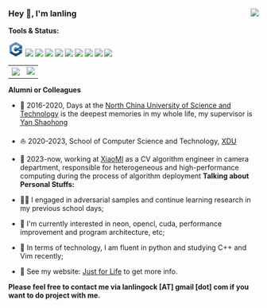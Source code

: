 ### Hey 👋, I'm lanling   <img align="right" src="https://visitor-badge.laobi.icu/badge?page_id=muyuuuu.muyuuuu">

<!--[ <br />](https://weibo.com/u/6600574650) -->
<!-- -  Youth begins in 2010 and ends in 2022;-->

<!-- <br /> -->

**Tools & Status:**

<code><img height="30" src="https://raw.githubusercontent.com/github/explore/80688e429a7d4ef2fca1e82350fe8e3517d3494d/topics/cpp/cpp.png"></code>
<code><img height="30" src="https://upload.wikimedia.org/wikipedia/commons/thumb/c/c3/Python-logo-notext.svg/220px-Python-logo-notext.svg.png"></code>
<code><img height="30" src="https://upload.wikimedia.org/wikipedia/commons/thumb/9/92/LaTeX_logo.svg/1599px-LaTeX_logo.svg.png"></code>
<code><img height="30" src="https://upload.wikimedia.org/wikipedia/commons/e/e8/Archlinux-logo-standard-version.png"></code>
<code><img height="30" src="https://upload.wikimedia.org/wikipedia/commons/7/77/Arm_logo_2017.svg"></code>
<code><img height="30" src="https://upload.wikimedia.org/wikipedia/commons/4/4d/OpenCL_logo.svg"></code>
<code><img height="30" src="https://upload.wikimedia.org/wikipedia/en/b/b9/Nvidia_CUDA_Logo.jpg"></code>
<code><img height="30" src="https://upload.wikimedia.org/wikipedia/commons/9/9f/Vimlogo.svg"></code>
<code><img height="30" src="https://upload.wikimedia.org/wikipedia/commons/9/96/Pytorch_logo.png"></code>
<code><img height="30" src="https://www.qt.io/hubfs/qt-design-system/assets/logos/qt-logo.svg"></code>

<table cellspacing="0" cellpadding="0">
  <tr align="center" valign="middle">
    <td><img align="left" src="https://github-readme-stats.vercel.app/api?username=muyuuuu&count_private=true"></td>
    <td><img  src="https://github-readme-streak-stats.herokuapp.com?user=muyuuuu"></td>
  </tr>
</table>

<!--
<table cellspacing="0" cellpadding="0">
  <tr align="center" valign="middle">
    <td><img width="100%" src="https://github-readme-activity-graph.cyclic.app/graph?username=muyuuuu&theme=github-light"></td>
  </tr>
</table>
-->

**Alumni or Colleagues**

- :rowboat: 2016-2020, Days at the [North China University of Science and Technology](https://www.ncst.edu.cn/) is the deepest memories in my whole life, my supervisor is [Yan Shaohong](http://lxy.ncst.edu.cn/col/1587717135030/2020/04/26/1587851377899.html)
- :boat: 2020-2023, School of Computer Science and Technology, [XDU](https://cs.xidian.edu.cn/index.htm)
- :speedboat: 2023-now, working at [XiaoMI](https://hr.xiaomi.com/campus) as a CV algorithm engineer in camera department, responsible for heterogeneous and high-performance computing during the process of algorithm deployment
**Talking about Personal Stuffs:**

- 👨‍💻 I engaged in adversarial samples and continue learning research in my previous school days;
- 🌱 I'm currently interested in neon, opencl, cuda, performance improvement and program architecture, etc;
- 🤔 In terms of technology, I am fluent in python and studying C++ and Vim recently;
- 📝 See my website: [Just for Life](https://muyuuuu.github.io) to get more info.

**Please feel free to contact me via lanlingock [AT] gmail [dot] com if you want to do project with me.**
